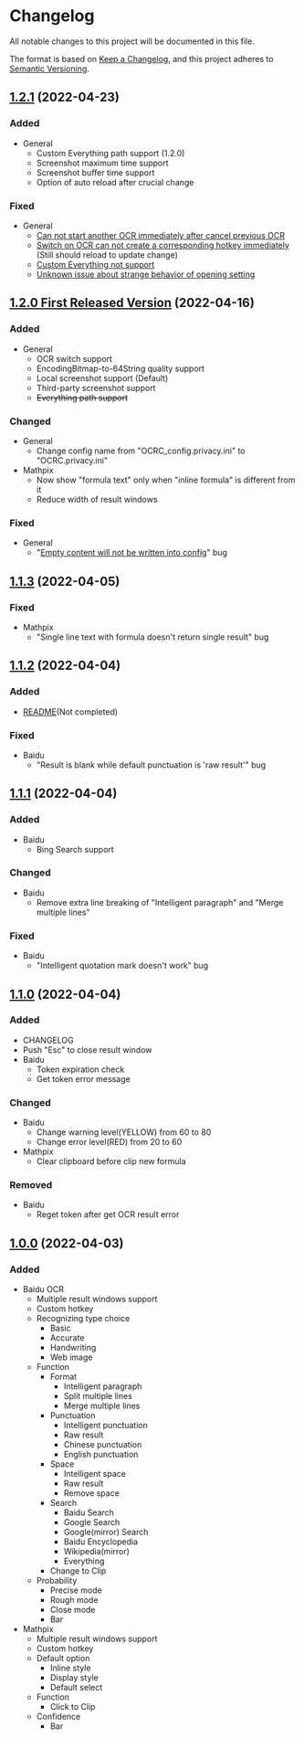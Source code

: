 # Changelog

All notable changes to this project will be documented in this file.

The format is based on [Keep a Changelog](https://keepachangelog.com/zh-CN/1.0.0/), and this project adheres to [Semantic Versioning](https://semver.org/lang/zh-CN/).

## [1.2.1] (2022-04-23)

### Added

- General
  - Custom Everything path support (1.2.0)
  - Screenshot maximum time support
  - Screenshot buffer time support
  - Option of auto reload after crucial change

### Fixed

- General
  - [Can not start another OCR immediately after cancel previous OCR](https://github.com/pilgrimlyieu/AutoHotkey-Script/issues/10)
  - [Switch on OCR can not create a corresponding hotkey immediately](https://github.com/pilgrimlyieu/AutoHotkey-Script/issues/11) (Still should reload to update change)
  - [Custom Everything not support](https://github.com/pilgrimlyieu/AutoHotkey-Script/issues/13)
  - [Unknown issue about strange behavior of opening setting](https://github.com/pilgrimlyieu/AutoHotkey-Script/issues/15)

## [1.2.0 First Released Version] (2022-04-16)

### Added

- General
  - OCR switch support
  - EncodingBitmap-to-64String quality support
  - Local screenshot support (Default)
  - Third-party screenshot support
  - ~~Everything path support~~

### Changed

- General
  - Change config name from "OCRC_config.privacy.ini" to "OCRC.privacy.ini"
- Mathpix
  - Now show "formula text" only when "inline formula" is different from it
  - Reduce width of result windows

### Fixed

- General
  - "[Empty content will not be written into config](https://github.com/pilgrimlyieu/AutoHotkey-Script/issues/9)" bug

## [1.1.3] (2022-04-05)

### Fixed

- Mathpix
  - "Single line text with formula doesn't return single result" bug

## [1.1.2] (2022-04-04)

### Added

- [README](README.md)(Not completed)

### Fixed

- Baidu
  - "Result is blank while default punctuation is 'raw result'" bug

## [1.1.1] (2022-04-04)

### Added

- Baidu
  - Bing Search support

### Changed

- Baidu
  - Remove extra line breaking of "Intelligent paragraph" and "Merge multiple lines"

### Fixed

- Baidu
  - "Intelligent quotation mark doesn't work" bug

## [1.1.0] (2022-04-04)

### Added

- CHANGELOG
- Push "Esc" to close result window
- Baidu
  - Token expiration check
  - Get token error message

### Changed

- Baidu
  - Change warning level(YELLOW) from 60 to 80
  - Change error level(RED) from 20 to 60
- Mathpix
  - Clear clipboard before clip new formula

### Removed

- Baidu
    - Reget token after get OCR result error

## [1.0.0] (2022-04-03)

### Added

- Baidu OCR
  - Multiple result windows support
  - Custom hotkey
  - Recognizing type choice
    - Basic
    - Accurate
    - Handwriting
    - Web image
  - Function
    - Format
      - Intelligent paragraph
      - Split multiple lines
      - Merge multiple lines
    - Punctuation
      - Intelligent punctuation
      - Raw result
      - Chinese punctuation
      - English punctuation
    - Space
      - Intelligent space
      - Raw result
      - Remove space
    - Search
      - Baidu Search
      - Google Search
      - Google(mirror) Search
      - Baidu Encyclopedia
      - Wikipedia(mirror)
      - Everything
    - Change to Clip
  - Probability
    - Precise mode
    - Rough mode
    - Close mode
    - Bar
- Mathpix
  - Multiple result windows support
  - Custom hotkey
  - Default option
    - Inline style
    - Display style
    - Default select
  - Function
    - Click to Clip
  - Confidence
    - Bar

[1.2.1]: https://github.com/pilgrimlyieu/AutoHotkey-Script/compare/b11d711...868ebb3
[1.2.0 First Released Version]: https://github.com/pilgrimlyieu/AutoHotkey-Script/compare/6fad68c...b11d711
[1.1.3]: https://github.com/pilgrimlyieu/AutoHotkey-Script/compare/df92b84...6fad68c
[1.1.2]: https://github.com/pilgrimlyieu/AutoHotkey-Script/compare/980eebe...df92b84
[1.1.1]: https://github.com/pilgrimlyieu/AutoHotkey-Script/compare/53b2361...980eebe
[1.1.0]: https://github.com/pilgrimlyieu/AutoHotkey-Script/compare/3aa1fb2...53b2361
[1.0.0]: https://github.com/pilgrimlyieu/AutoHotkey-Script/pull/8
